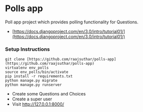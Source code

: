 # Polls app

Poll app project which provides polling functionality for Questions.
-   [https://docs.djangoproject.com/en/3.0/intro/tutorial01/](https://docs.djangoproject.com/en/3.0/intro/tutorial01/)

### Setup Instructions
```
git clone [https://github.com/raajsuthar/polls-app](https://github.com/raajsuthar/polls-app)
virtualenv env_polls
source env_polls/bin/activate
pip install -r requirements.txt
python manage.py migrate
python manage.py runserver
```

- Create some Questions and Choices
- Create a super user
- Visit http://127.0.0.1:8000/
 